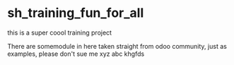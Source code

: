 # sh_training_fun_for_all
this is a super coool training project 

There are somemodule in here taken straight from odoo community, just as examples, please don't sue me
xyz 
abc
khgfds
